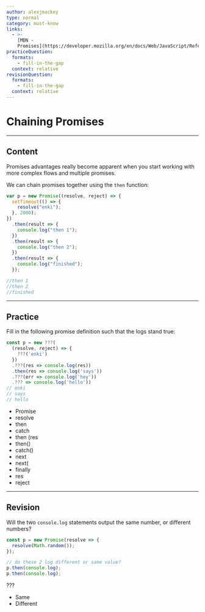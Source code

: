```yaml
---
author: alexjmackey
type: normal
category: must-know
links:
  - >-
    [MDN -
    Promises](https://developer.mozilla.org/en/docs/Web/JavaScript/Reference/Global_Objects/Promise){website}
practiceQuestion:
  formats:
    - fill-in-the-gap
  context: relative
revisionQuestion:
  formats:
    - fill-in-the-gap
  context: relative
---
```


# Chaining Promises


---

## Content

Promises advantages really become apparent when you start working with more complex flows and multiple promises.

We can chain promises together using the `then` function:

```javascript
var p = new Promise((resolve, reject) => {
  setTimeout(() => {
    resolve("enki");
  }, 2000);
})
  .then(result => {
    console.log("then 1");
  })
  .then(result => {
    console.log("then 2");
  })
  .then(result => {
    console.log("finished");
  });

//then 1
//then 2
//finished
```


---

## Practice

Fill in the following promise definition such that the logs stand true:

```javascript
const p = new ???(
  (resolve, reject) => {
    ???('enki')
  })
  .???(res => console.log(res))
  .then(res => console.log('says'))
  .???(err => console.log('hey'))
  .??? => console.log('hello'))
// enki
// says
// hello
```

- Promise
- resolve
- then
- catch
- then (res
- then()
- catch()
- next
- next(
- finally
- res
- reject


---

## Revision

Will the two `console.log` statements output the same number, or different numbers?

```javascript
const p = new Promise(resolve => {
  resolve(Math.random());
});

// do these 2 log different or same value?
p.then(console.log);
p.then(console.log);
```

???

- Same
- Different
 
